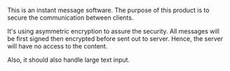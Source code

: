 This is an instant message software.
The purpose of this product is to secure the communication between clients.

It's using asymmetric encryption to assure the security.
All messages will be first signed then encrypted before sent out to server.
Hence, the server will have no access to the content.

Also, it should also handle large text input.
